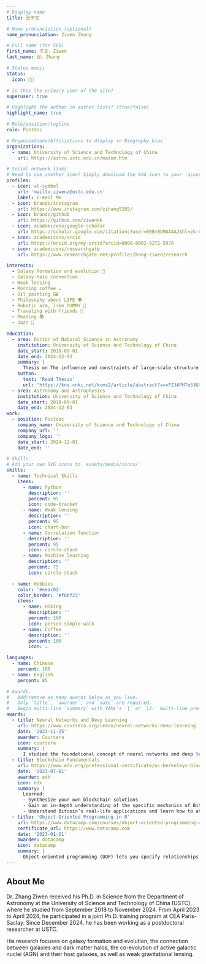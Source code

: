 ```yaml
---
# Display name
title: 张子文

# Name pronunciation (optional)
name_pronunciation: Ziwen Zhang

# Full name (for SEO)
first_name: 子文，Ziwen
last_name: 张，Zhang

# Status emoji
status:
  icon: 🚴📖

# Is this the primary user of the site?
superuser: true

# Highlight the author in author lists? (true/false)
highlight_name: true

# Role/position/tagline
role: Postdoc

# Organizations/Affiliations to display in Biography blox
organizations:
  - name: University of Science and Technology of China
    url: https://astro.ustc.edu.cn/mainm.htm

# Social network links
# Need to use another icon? Simply download the SVG icon to your `assets/media/icons/` folder.
profiles:
  - icon: at-symbol
    url: 'mailto:ziwenz@ustc.edu.cn'
    label: E-mail Me
  - icon: brands/instagram
    url: https://www.instagram.com/zzhang5285/
  - icon: brands/github
    url: https://github.com/ziwenkk
  - icon: academicons/google-scholar
    url: https://scholar.google.com/citations?user=E0BrBbMAAAAJ&hl=zh-CN
  - icon: academicons/orcid
    url: https://orcid.org/my-orcid?orcid=0000-0002-9272-5978
  - icon: academicons/researchgate
    url: https://www.researchgate.net/profile/Zhang-Ziwen/research

interests:
  - Galaxy formation and evolution 🌌
  - Galaxy-halo connection 
  - Weak lensing
  - Morning coffee ☕️
  - Oil painting 🖼️
  - Philosophy about LIFE 👽
  - Robotic arm, like DUMMY 🦾
  - Traveling with friends 🚞
  - Reading 📚
  - Jazz 🎷

education:
  - area: Doctor of Natural Science in Astronomy
    institution: University of Science and Technology of China
    date_start: 2018-09-01
    date_end: 2024-12-03
    summary: |
      Thesis on The influence and constraints of large-scale structure on galaxy evolution. Supervised by [Prof Huiyuan Wang](https://astro.ustc.edu.cn/2016/0113/c14965a259684/pagem.htm).
    button:
      text: 'Read Thesis'
      url: 'https://kns.cnki.net/kcms2/article/abstract?v=vFI3APHTe53GtBh6fZuNPRO6ShP2EeLjt8Rsi37BNxw5PFLkuX58aYSEPvBepOKdXfgCyCY9MyID5RQWU2i4T5HR4skGalfSf9-7j575wDlt7mg2sKlXSSd9MrK1ZIKVH9csu1dcXfdkA1j7ZnBijLLuMVIQiz8gfKbse3Ir1VGO80X8j00HBw==&uniplatform=NZKPT&language=CHS'
  - area: Astronomy and Astrophysics
    institution: University of Science and Technology of China
    date_start: 2018-09-01
    date_end: 2024-12-03
work:
  - position: Postdoc
    company_name: University of Science and Technology of China
    company_url: ''
    company_logo: ''
    date_start: 2024-12-01
    date_end: ''

# Skills
# Add your own SVG icons to `assets/media/icons/`
skills:
  - name: Technical Skills
    items:
      - name: Python
        description: ''
        percent: 95
        icon: code-bracket
      - name: Weak lensing
        description: ''
        percent: 95
        icon: chart-bar
      - name: Correlation function
        description: ''
        percent: 95
        icon: circle-stack
      - name: Machine learning
        description: ''
        percent: 75
        icon: circle-stack

  - name: Hobbies
    color: '#eeac02'
    color_border: '#f0bf23'
    items:
      - name: Hiking
        description: ''
        percent: 100
        icon: person-simple-walk
      - name: Coffee
        description: ''
        percent: 100
        icon: ☕️

languages:
  - name: Chinese
    percent: 100
  - name: English
    percent: 85

# Awards.
#   Add/remove as many awards below as you like.
#   Only `title`, `awarder`, and `date` are required.
#   Begin multi-line `summary` with YAML's `|` or `|2-` multi-line prefix and indent 2 spaces below.
awards:
  - title: Neural Networks and Deep Learning
    url: https://www.coursera.org/learn/neural-networks-deep-learning
    date: '2023-11-25'
    awarder: Coursera
    icon: coursera
    summary: |
      I studied the foundational concept of neural networks and deep learning. By the end, I was familiar with the significant technological trends driving the rise of deep learning; build, train, and apply fully connected deep neural networks; implement efficient (vectorized) neural networks; identify key parameters in a neural network’s architecture; and apply deep learning to your own applications.
  - title: Blockchain Fundamentals
    url: https://www.edx.org/professional-certificate/uc-berkeleyx-blockchain-fundamentals
    date: '2023-07-01'
    awarder: edX
    icon: edx
    summary: |
      Learned:
      - Synthesize your own blockchain solutions
      - Gain an in-depth understanding of the specific mechanics of Bitcoin
      - Understand Bitcoin’s real-life applications and learn how to attack and destroy Bitcoin, Ethereum, smart contracts and Dapps, and alternatives to Bitcoin’s Proof-of-Work consensus algorithm
  - title: 'Object-Oriented Programming in R'
    url: https://www.datacamp.com/courses/object-oriented-programming-with-s3-and-r6-in-r
    certificate_url: https://www.datacamp.com
    date: '2023-01-21'
    awarder: datacamp
    icon: datacamp
    summary: |
      Object-oriented programming (OOP) lets you specify relationships between functions and the objects that they can act on, helping you manage complexity in your code. This is an intermediate level course, providing an introduction to OOP, using the S3 and R6 systems. S3 is a great day-to-day R programming tool that simplifies some of the functions that you write. R6 is especially useful for industry-specific analyses, working with web APIs, and building GUIs.
---
```


## About Me

Dr. Zhang Ziwen received his Ph.D. in Science from the Department of Astronomy at the University of Science and Technology of China (USTC), where he studied from September 2018 to November 2024. From April 2023 to April 2024, he participated in a joint Ph.D. training program at CEA Paris-Saclay. Since December 2024, he has been working as a postdoctoral researcher at USTC.

His research focuses on galaxy formation and evolution, the connection between galaxies and dark matter halos, the co-evolution of active galactic nuclei (AGN) and their host galaxies, as well as weak gravitational lensing.
